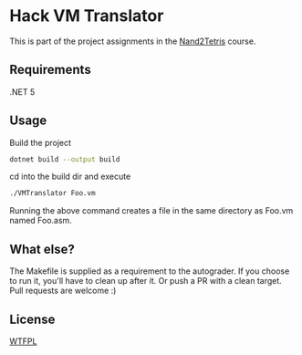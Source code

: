 # Hack VM Translator

This is part of the project assignments in the [Nand2Tetris](https://www.nand2tetris.org/) course.

## Requirements
.NET 5

## Usage

Build the project 

```bash
dotnet build --output build
```
cd into the build dir and execute
```bash
./VMTranslator Foo.vm
```
Running the above command creates a file in the same directory as Foo.vm named Foo.asm.
## What else?

The Makefile is supplied as a requirement to the autograder. If you choose to run it, you'll have to clean up after it. Or push a PR with a clean target. Pull requests are welcome :)

## License
[WTFPL](http://www.wtfpl.net/)